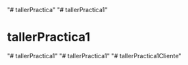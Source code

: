 "# tallerPractica" 
"# tallerPractica1" 
# tallerPractica1
"# tallerPractica1" 
"# tallerPractica1" 
"# tallerPractica1Cliente" 
